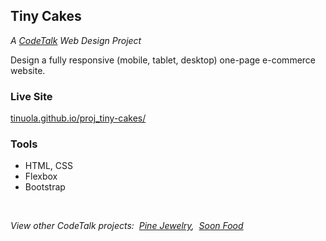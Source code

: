 ## Tiny Cakes

_A [CodeTalk](https://stjosephctr.org/codetalk/) Web Design Project_

Design a fully responsive (mobile, tablet, desktop) one-page e-commerce website.

### Live Site

[tinuola.github.io/proj_tiny-cakes/](https://tinuola.github.io/proj_tiny-cakes/)

### Tools

* HTML, CSS
* Flexbox
* Bootstrap

<br>

_View other CodeTalk projects: &nbsp;[Pine Jewelry](https://tinuola.github.io/proj_pine-jewelry/), &nbsp;[Soon Food](https://tinuola.github.io/proj_soon-food/)_
